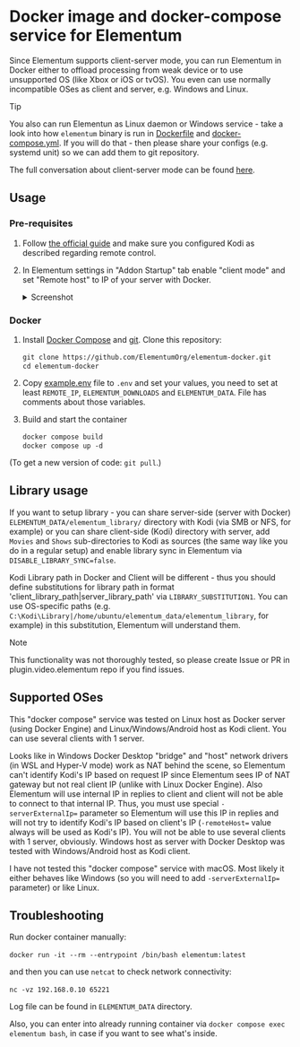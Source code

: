 # Docker image and docker-compose service for Elementum

Since Elementum supports client-server mode, you can run Elementum in Docker either to offload processing from weak device or to use unsupported OS (like Xbox or iOS or tvOS). You even can use normally incompatible OSes as client and server, e.g. Windows and Linux.

> [!TIP]
> You also can run Elementun as Linux daemon or Windows service - take a look into how `elementum` binary is run in [Dockerfile](Dockerfile) and [docker-compose.yml](docker-compose.yml). If you will do that - then please share your configs (e.g. systemd unit) so we can add them to git repository.

The full conversation about client-server mode can be found [here](https://github.com/elgatito/plugin.video.elementum/issues/2).

## Usage

### Pre-requisites

1. Follow [the official guide](https://elementum.surge.sh/getting-started/installation/) and make sure you configured Kodi as described regarding remote control.

2. In Elementum settings in "Addon Startup" tab enable "client mode" and set "Remote host" to IP of your server with Docker.
    <details>
    <summary>Screenshot</summary>

    ![image](client_mode.png)

    </details>

### Docker

1. Install [Docker Compose](https://docs.docker.com/compose/install/) and [git](https://git-scm.com/downloads). Clone this repository:

    ``` shell
    git clone https://github.com/ElementumOrg/elementum-docker.git
    cd elementum-docker
    ```

2. Copy [example.env](example.env) file to `.env` and set your values, you need to set at least `REMOTE_IP`, `ELEMENTUM_DOWNLOADS` and `ELEMENTUM_DATA`. File has comments about those variables.

3. Build and start the container

    ``` shell
    docker compose build
    docker compose up -d
    ```

(To get a new version of code: `git pull`.)

## Library usage

If you want to setup library - you can share server-side (server with Docker) `ELEMENTUM_DATA/elementum_library/` directory with Kodi (via SMB or NFS, for example) or you can share client-side (Kodi) directory with server, add `Movies` and `Shows` sub-directories to Kodi as sources (the same way like you do in a regular setup) and enable library sync in Elementum via `DISABLE_LIBRARY_SYNC=false`.

Kodi Library path in Docker and Client will be different - thus you should define substitutions for library path in format 'client_library_path|server_library_path' via `LIBRARY_SUBSTITUTION1`. You can use OS-specific paths (e.g. `C:\Kodi\Library|/home/ubuntu/elementum_data/elementum_library`, for example) in this substitution, Elementum will understand them.

> [!NOTE]
> This functionality was not thoroughly tested, so please create Issue or PR in plugin.video.elementum repo if you find issues.

## Supported OSes

This "docker compose" service was tested on Linux host as Docker server (using Docker Engine) and Linux/Windows/Android host as Kodi client.
You can use several clients with 1 server.

Looks like in Windows Docker Desktop "bridge" and "host" network drivers (in WSL and Hyper-V mode) work as NAT behind the scene, so Elementum can't identify Kodi's IP based on request IP since Elementum sees IP of NAT gateway but not real client IP (unlike with Linux Docker Engine). Also Elementum will use internal IP in replies to client and client will not be able to connect to that internal IP.
Thus, you must use special `-serverExternalIp=` parameter so Elementum will use this IP in replies and will not try to identify Kodi's IP based on client's IP (`-remoteHost=` value always will be used as Kodi's IP). You will not be able to use several clients with 1 server, obviously.
Windows host as server with Docker Desktop was tested with Windows/Android host as Kodi client.

I have not tested this "docker compose" service with macOS. Most likely it either behaves like Windows (so you will need to add `-serverExternalIp=` parameter) or like Linux.

## Troubleshooting

Run docker container manually:

`docker run -it --rm --entrypoint /bin/bash elementum:latest`

and then you can use `netcat` to check network connectivity:

`nc -vz 192.168.0.10 65221`

Log file can be found in `ELEMENTUM_DATA` directory.

Also, you can enter into already running container via `docker compose exec elementum bash`, in case if you want to see what's inside.
